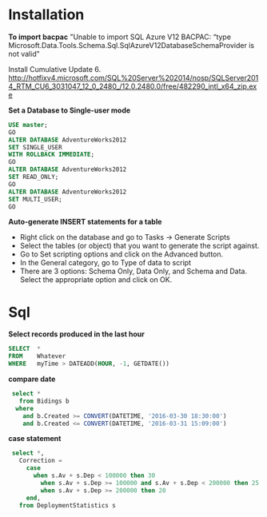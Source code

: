 # Installation

**To import bacpac**
"Unable to import SQL Azure V12 BACPAC: “type Microsoft.Data.Tools.Schema.Sql.SqlAzureV12DatabaseSchemaProvider is not valid"

Install Cumulative Update 6. http://hotfixv4.microsoft.com/SQL%20Server%202014/nosp/SQLServer2014_RTM_CU6_3031047_12_0_2480_/12.0.2480.0/free/482290_intl_x64_zip.exe

**Set a Database to Single-user mode**

```sql
USE master;
GO
ALTER DATABASE AdventureWorks2012
SET SINGLE_USER
WITH ROLLBACK IMMEDIATE;
GO
ALTER DATABASE AdventureWorks2012
SET READ_ONLY;
GO
ALTER DATABASE AdventureWorks2012
SET MULTI_USER;
GO
```

**Auto-generate INSERT statements for a table**

* Right click on the database and go to Tasks -> Generate Scripts
* Select the tables (or object) that you want to generate the script against.
* Go to Set scripting options and click on the Advanced button.
* In the General category, go to Type of data to script
* There are 3 options: Schema Only, Data Only, and Schema and Data. Select the appropriate option and click on OK.

# Sql

**Select records produced in the last hour**

```sql
SELECT  *
FROM    Whatever
WHERE   myTime > DATEADD(HOUR, -1, GETDATE())
```

**compare date**
```sql
 select *
   from Bidings b
  where 
    and b.Created >= CONVERT(DATETIME, '2016-03-30 18:30:00')
    and b.Created <= CONVERT(DATETIME, '2016-03-31 15:09:00')

```

**case statement**

```sql
 select *,
   Correction =
     case
       when s.Av + s.Dep < 100000 then 30
 	     when s.Av + s.Dep >= 100000 and s.Av + s.Dep < 200000 then 25
 	     when s.Av + s.Dep >= 200000 then 20
     end,
   from DeploymentStatistics s

```
